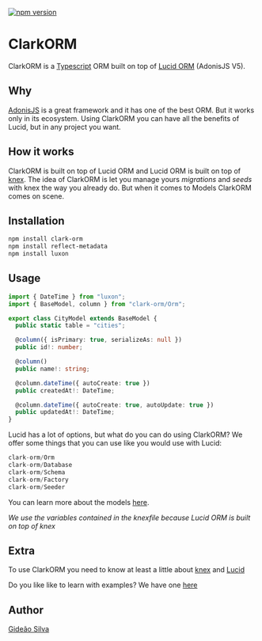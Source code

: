 [![npm version](https://img.shields.io/npm/v/clark-orm.svg?style=flat)](https://www.npmjs.com/package/clark-orm)

# ClarkORM

ClarkORM is a [Typescript](https://www.typescriptlang.org/) ORM built on top of [Lucid ORM](https://preview.adonisjs.com/guides/database/introduction) (AdonisJS V5).

## Why

[AdonisJS](https://adonisjs.com/) is a great framework and it has one of the best ORM. But it works only in its ecosystem. Using ClarkORM you can have all the benefits of Lucid, but in any project you want.

## How it works

ClarkORM is built on top of Lucid ORM and Lucid ORM is built on top of [knex](http://knexjs.org/). The idea of ClarkORM is let you manage yours *migrations* and *seeds* with knex the way you already do. But when it comes to Models ClarkORM comes on scene.

## Installation

```sh
npm install clark-orm
npm install reflect-metadata
npm install luxon
```

## Usage

```ts
import { DateTime } from "luxon";
import { BaseModel, column } from "clark-orm/Orm";

export class CityModel extends BaseModel {
  public static table = "cities";

  @column({ isPrimary: true, serializeAs: null })
  public id!: number;

  @column()
  public name!: string;

  @column.dateTime({ autoCreate: true })
  public createdAt!: DateTime;

  @column.dateTime({ autoCreate: true, autoUpdate: true })
  public updatedAt!: DateTime;
}
```

Lucid has a lot of options, but what do you can do using ClarkORM? We offer some things that you can use like you would use with Lucid:
```js
clark-orm/Orm
clark-orm/Database
clark-orm/Schema
clark-orm/Factory
clark-orm/Seeder
```

You can learn more about the models [here](https://preview.adonisjs.com/guides/models/introduction).

*We use the variables contained in the knexfile because Lucid ORM is built on top of knex*

## Extra

To use ClarkORM you need to know at least a little about [knex](http://knexjs.org/) and [Lucid](https://preview.adonisjs.com/guides/models/introduction)

Do you like like to learn with examples? We have one [here](https://github.com/gideaoms/clark-orm/blob/main/example.md)

## Author

[Gideão Silva](https://github.com/gideaoms)
